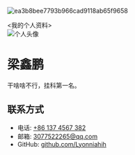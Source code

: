 ![ea3b8bee7793b966cad9118ab65f9658](https://github.com/Lyonniahih/me/assets/173061265/62983398-c911-4d11-bc35-3302cf922102)
<!DOCTYPE html>
<html lang="en">
<head>
    <meta charset="UTF-8">
    <我的个人资料>
    <link rel="stylesheet" href="styles.css">
</head>
<body>
    <div class="profile-container">
        <div class="profile-section">
            <https://github.com/Lyonniahih/me/assets/173061265/62983398-c911-4d11-bc35-3302cf922102路径 >
            <img src="[C:\Users\A![ea3b8bee7793b966cad9118ab65f9658](https://github.com/Lyonniahih/me/assets/173061265/62983398-c911-4d11-bc35-3302cf922102)](https://github.com/Lyonniahih/me/assets/173061265/2d3b625c-a5cd-4ce2-9e53-a4931ccc108a)
lexandre\Desktop\ea3b8bee7793b966cad9118ab65f9658.jpg" alt="个人头像" class="profile-picture">
            <h1>梁鑫鹏</h1>
            <p>干啥啥不行，挂科第一名。</p>
        </div>
        <div class="contact-info">
            <h2>联系方式</h2>
            <ul>
                <li>电话: <a href="tel:+861374567382">+86 137 4567 382</a></li>
                <li>邮箱: <a href="mailto:3077522265@qq.com">3077522265@qq.com</a></li>
                <li>GitHub: <a href="https://github.com/Lyonniahih">github.com/Lyonniahih</a></li>
            </ul>
        </div>
    </div>
</body>
</html>

